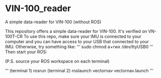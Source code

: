 # VIN-100_reader
A simple data-reader for VIN-100 (without ROS)

This repository offers a simple data-reader for VIN-100. It's verified on VN-100T-CR
To use this repo, make sure your IMU is connected to your computer and you can have access to your USB that connected to your IMU. Otherwise, try something like: 
‘’‘
sudo chmod a+rwx /dev/ttyUSB0
’‘’
Then start your ROS:

(P.S. source your ROS workspace on each terminal)

‘’‘
(terminal 1) rosrun
(terminal 2) roslaunch vectornav vectornav.launch
‘’‘
